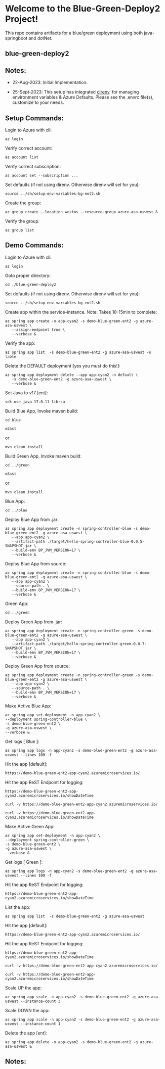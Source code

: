 
# Welcome to the Blue-Green-Deploy2 Project!

This repo contains artifacts for a blue/green deployment using both java-springboot and dotNet.


## blue-green-deploy2

## Notes:
- 22-Aug-2023: Initial Implementation.
* 25-Sept-2023: This setup has integrated [direnv](https://direnv.net). for managing environment variables & Azure Defaults.  Please see the .envrc file(s), customize to your needs.


## Setup Commands:

Login to Azure with cli:
```
az login
```

Verify correct account:
```
az account list
```

Verify correct subscription:
```
az account set --subscription ...
```

Set defaults (if not using direnv.  Otherwise direnv will set for you):
```
source ../sh/setup-env-variables-bg-ent2.sh
```


Create the group:
```
az group create --location westus --resource-group azure-asa-uswest &
```

Verify the group:
```
az group list
```


## Demo Commands:

Login to Azure with cli:
```
az login
```

Goto proper directory:
```
cd ./blue-green-deploy2
```

Set defaults (if not using direnv.  Otherwise direnv will set for you):
```
source ../sh/setup-env-variables-bg-ent2.sh
```

Create app within the service-instance. Note: Takes 10-15min to complete:
```
az spring app create -n app-cyan2 -s demo-blue-green-ent2 -g azure-asa-uswest \
   --assign-endpoint true \
   --verbose &
```

Verify the app:
```
az spring app list  -s demo-blue-green-ent2 -g azure-asa-uswest -o table
```

Delete the DEFAULT deployment [yes you must do this!]: 
```
az spring app deployment delete --app app-cyan2 -n default \
   -s demo-blue-green-ent2 -g azure-asa-uswest \
   --verbose &
```

Set Java to v17 [ent]:
```
sdk use java 17.0.11-librca
```

Build Blue App, Invoke maven build:
```
cd blue
```
```
m3ast
```
or

```
mvn clean install
```

Build Green App, Invoke maven build:
```
cd ../green
```

```
m3ast
```
or

```
mvn clean install
```

Blue App:

```
cd ../blue
```

Deploy Blue App from .jar:

```
az spring app deployment create -n spring-controller-blue -s demo-blue-green-ent2 -g azure-asa-uswest \
   --app app-cyan2 \
   --artifact-path ./target/hello-spring-controller-blue-0.0.5-SNAPSHOT.jar \
   --build-env BP_JVM_VERSION=17 \
   --verbose &
```

Deploy Blue App from source:

```
az spring app deployment create -n spring-controller-blue -s demo-blue-green-ent2 -g azure-asa-uswest \
   --app app-cyan2 \
   --source-path . \
   --build-env BP_JVM_VERSION=17 \
   --verbose &
```

Green App:
```
cd ../green
```

Deploy Green App from .jar:

```
az spring app deployment create -n spring-controller-green -s demo-blue-green-ent2 -g azure-asa-uswest \
   --app app-cyan2 \
   --artifact-path ./target/hello-spring-controller-green-0.0.7-SNAPSHOT.jar \
   --build-env BP_JVM_VERSION=17 \
   --verbose &
```

Deploy Green App from source:

```
az spring app deployment create -n spring-controller-green -s demo-blue-green-ent2 -g azure-asa-uswest \
   --app app-cyan2 \
   --source-path . \
   --build-env BP_JVM_VERSION=17 \
   --verbose &
```

Make Active Blue App:
```
az spring app set-deployment -n app-cyan2 \
--deployment spring-controller-blue \
-s demo-blue-green-ent2 \
-g azure-asa-uswest \
--verbose &
```

Get logs [ Blue ]:
```
az spring app logs -n app-cyan2 -s demo-blue-green-ent2 -g azure-asa-uswest --lines 100 -f
```

Hit the app [default]:
```
https://demo-blue-green-ent2-app-cyan2.azuremicroservices.io/
```

Hit the app ReST Endpoint for logging:
```
https://demo-blue-green-ent2-app-cyan2.azuremicroservices.io/showDateTime
```

```
curl -v https://demo-blue-green-ent2-app-cyan2.azuremicroservices.io/
```

```
curl -v https://demo-blue-green-ent2-app-cyan2.azuremicroservices.io/showDateTime
```

Make Active Green App:
```
az spring app set-deployment -n app-cyan2 \
--deployment spring-controller-green \
-s demo-blue-green-ent2 \
-g azure-asa-uswest \
--verbose &
```

Get logs [ Green ]:
```
az spring app logs -n app-cyan2 -s demo-blue-green-ent2 -g azure-asa-uswest --lines 100 -f
```

Hit the app ReST Endpoint for logging:
```
https://demo-blue-green-ent2-app-cyan2.azuremicroservices.io/showDateTime
```

List the app:
```
az spring app list  -s demo-blue-green-ent2 -g azure-asa-uswest
```

Hit the app [default]:
```
https://demo-blue-green-ent2-app-cyan2.azuremicroservices.io/
```

Hit the app ReST Endpoint for logging:
```
https://demo-blue-green-ent2-app-cyan2.azuremicroservices.io/showDateTime
```

```
curl -v https://demo-blue-green-ent2-app-cyan2.azuremicroservices.io/
```

```
curl -v https://demo-blue-green-ent2-app-cyan2.azuremicroservices.io/showDateTime
```

Scale UP the app:
```
az spring app scale -n app-cyan2 -s demo-blue-green-ent2 -g azure-asa-uswest --instance-count 3
```

Scale DOWN the app:
```
az spring app scale -n app-cyan2 -s demo-blue-green-ent2 -g azure-asa-uswest --instance-count 1
```

Delete the app [ent]:
```
az spring app delete -n app-cyan2 -s demo-blue-green-ent2 -g azure-asa-uswest &
```


## Notes:






